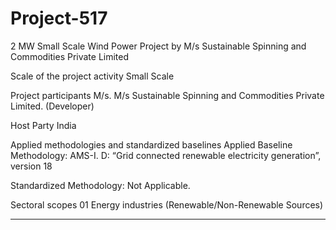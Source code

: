 # Project-517
2 MW Small Scale Wind Power Project by M/s Sustainable Spinning and Commodities Private Limited

Scale of the project activity Small Scale

Project participants
M/s. M/s Sustainable Spinning and Commodities
Private Limited. (Developer)

Host Party India

Applied methodologies and
standardized baselines
Applied Baseline Methodology: AMS-I. D: “Grid
connected renewable electricity generation”,
version 18

Standardized Methodology: Not Applicable.

Sectoral scopes
01 Energy industries
(Renewable/Non-Renewable Sources)

__________________
